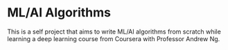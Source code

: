 # ML/AI Algorithms

This is a self project that aims to write ML/AI algorithms from scratch while learning a deep learning course from Coursera with Professor Andrew Ng.
